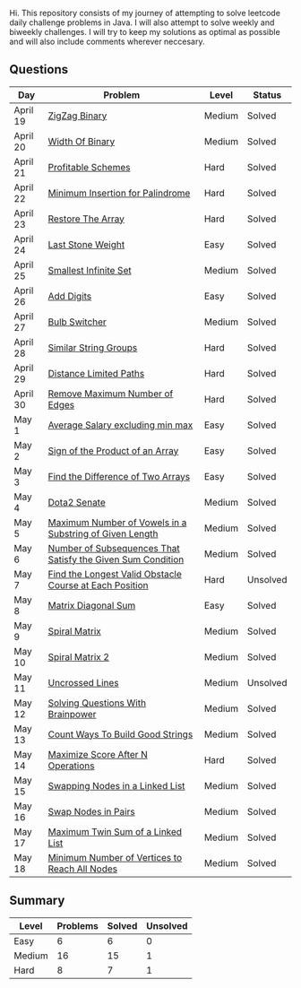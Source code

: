 Hi. This repository consists of my journey of attempting to solve leetcode daily challenge problems in Java. I will also attempt to solve weekly and biweekly challenges. I will try to keep my solutions as optimal as possible and will also include comments wherever neccesary. 

## Questions
| Day | Problem | Level | Status |
| --- | --- | --- | --- |
| April 19 | [ZigZag Binary](https://leetcode.com/problems/longest-zigzag-path-in-a-binary-tree/) | Medium | Solved |
| April 20 | [Width Of Binary](https://leetcode.com/problems/maximum-width-of-binary-tree/) | Medium | Solved |
| April 21 | [Profitable Schemes](https://leetcode.com/problems/profitable-schemes/) | Hard | Solved |
| April 22 | [Minimum Insertion for Palindrome](https://leetcode.com/problems/minimum-insertion-steps-to-make-a-string-palindrome/) | Hard | Solved |
| April 23 | [Restore The Array](https://leetcode.com/problems/restore-the-array/) | Hard | Solved |
| April 24 | [Last Stone Weight](https://leetcode.com/problems/last-stone-weight/) | Easy | Solved |
| April 25 | [Smallest Infinite Set](https://leetcode.com/problems/smallest-number-in-infinite-set/) | Medium | Solved |
| April 26 | [Add Digits](https://leetcode.com/problems/add-digits/) | Easy | Solved |
| April 27 | [Bulb Switcher](https://leetcode.com/problems/bulb-switcher/) | Medium | Solved |
| April 28 | [Similar String Groups](https://leetcode.com/problems/similar-string-groups/) | Hard | Solved |
| April 29 | [Distance Limited Paths](https://leetcode.com/problems/checking-existence-of-edge-length-limited-paths/) | Hard | Solved |
| April 30 | [Remove Maximum Number of Edges](https://leetcode.com/problems/remove-max-number-of-edges-to-keep-graph-fully-traversable/) | Hard | Solved |
| May 1 | [Average Salary excluding min max](https://leetcode.com/problems/average-salary-excluding-the-minimum-and-maximum-salary/) | Easy | Solved |
| May 2 | [Sign of the Product of an Array](https://leetcode.com/problems/sign-of-the-product-of-an-array/) | Easy | Solved |
| May 3 | [Find the Difference of Two Arrays](https://leetcode.com/problems/find-the-difference-of-two-arrays/) | Easy | Solved |
| May 4 | [Dota2 Senate](https://leetcode.com/problems/dota2-senate/) | Medium | Solved |
| May 5 | [Maximum Number of Vowels in a Substring of Given Length](https://leetcode.com/problems/maximum-number-of-vowels-in-a-substring-of-given-length/) | Medium | Solved |
| May 6 | [Number of Subsequences That Satisfy the Given Sum Condition](https://leetcode.com/problems/number-of-subsequences-that-satisfy-the-given-sum-condition/) | Medium | Solved |
| May 7 | [Find the Longest Valid Obstacle Course at Each Position](https://leetcode.com/problems/find-the-longest-valid-obstacle-course-at-each-position/) | Hard | Unsolved |
| May 8 | [Matrix Diagonal Sum](https://leetcode.com/problems/matrix-diagonal-sum/) | Easy | Solved |
| May 9| [Spiral Matrix](https://leetcode.com/problems/spiral-matrix/) | Medium | Solved |
| May 10| [Spiral Matrix 2](https://leetcode.com/problems/spiral-matrix-ii/) | Medium | Solved |
| May 11| [Uncrossed Lines](https://leetcode.com/problems/uncrossed-lines/) | Medium | Unsolved |
| May 12| [Solving Questions With Brainpower](https://leetcode.com/problems/solving-questions-with-brainpower/) | Medium | Solved |
| May 13| [Count Ways To Build Good Strings](https://leetcode.com/problems/count-ways-to-build-good-strings/) | Medium | Solved |
| May 14| [Maximize Score After N Operations](https://leetcode.com/problems/maximize-score-after-n-operations/) | Hard | Solved |
| May 15| [Swapping Nodes in a Linked List](https://leetcode.com/problems/swapping-nodes-in-a-linked-list//) | Medium | Solved |
| May 16| [Swap Nodes in Pairs](https://leetcode.com/problems/swap-nodes-in-pairs/) | Medium | Solved |
| May 17| [Maximum Twin Sum of a Linked List](https://leetcode.com/problems/maximum-twin-sum-of-a-linked-list/) | Medium | Solved |
| May 18| [Minimum Number of Vertices to Reach All Nodes](https://leetcode.com/problems/minimum-number-of-vertices-to-reach-all-nodes/) | Medium | Solved |


## Summary
| Level  | Problems | Solved | Unsolved |
| ---    | --- | --- | --- |
| Easy   | 6 | 6 | 0 |
| Medium | 16 | 15 | 1 |
| Hard   | 8 | 7 | 1 |

